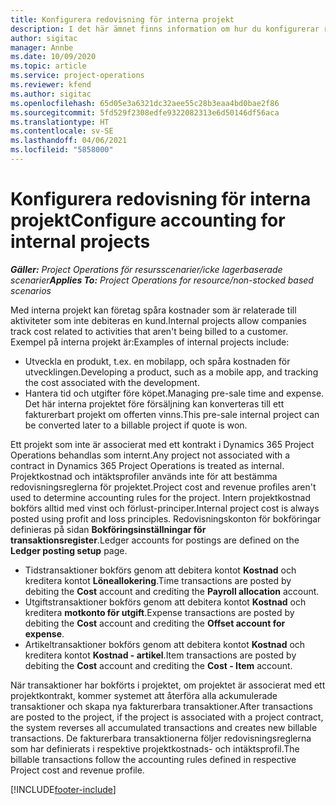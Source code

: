 ```yaml
---
title: Konfigurera redovisning för interna projekt
description: I det här ämnet finns information om hur du konfigurerar redovisningspraxis för interna projekt i Project Operations.
author: sigitac
manager: Annbe
ms.date: 10/09/2020
ms.topic: article
ms.service: project-operations
ms.reviewer: kfend
ms.author: sigitac
ms.openlocfilehash: 65d05e3a6321dc32aee55c28b3eaa4bd0bae2f86
ms.sourcegitcommit: 5fd529f2308edfe9322082313e6d50146df56aca
ms.translationtype: HT
ms.contentlocale: sv-SE
ms.lasthandoff: 04/06/2021
ms.locfileid: "5858000"
---
```

# <a name="configure-accounting-for-internal-projects"></a><span data-ttu-id="43b47-103">Konfigurera redovisning för interna projekt</span><span class="sxs-lookup"><span data-stu-id="43b47-103">Configure accounting for internal projects</span></span>

<span data-ttu-id="43b47-104">_**Gäller:** Project Operations för resursscenarier/icke lagerbaserade scenarier_</span><span class="sxs-lookup"><span data-stu-id="43b47-104">_**Applies To:** Project Operations for resource/non-stocked based scenarios_</span></span>

<span data-ttu-id="43b47-105">Med interna projekt kan företag spåra kostnader som är relaterade till aktiviteter som inte debiteras en kund.</span><span class="sxs-lookup"><span data-stu-id="43b47-105">Internal projects allow companies track cost related to activities that aren't being billed to a customer.</span></span> <span data-ttu-id="43b47-106">Exempel på interna projekt är:</span><span class="sxs-lookup"><span data-stu-id="43b47-106">Examples of internal projects include:</span></span>

- <span data-ttu-id="43b47-107">Utveckla en produkt, t.ex. en mobilapp, och spåra kostnaden för utvecklingen.</span><span class="sxs-lookup"><span data-stu-id="43b47-107">Developing a product, such as a mobile app, and tracking the cost associated with the development.</span></span>
- <span data-ttu-id="43b47-108">Hantera tid och utgifter före köpet.</span><span class="sxs-lookup"><span data-stu-id="43b47-108">Managing pre-sale time and expense.</span></span> <span data-ttu-id="43b47-109">Det här interna projektet före försäljning kan konverteras till ett fakturerbart projekt om offerten vinns.</span><span class="sxs-lookup"><span data-stu-id="43b47-109">This pre-sale internal project can be converted later to a billable project if quote is won.</span></span>

<span data-ttu-id="43b47-110">Ett projekt som inte är associerat med ett kontrakt i Dynamics 365 Project Operations behandlas som internt.</span><span class="sxs-lookup"><span data-stu-id="43b47-110">Any project not associated with a contract in Dynamics 365 Project Operations is treated as internal.</span></span> <span data-ttu-id="43b47-111">Projektkostnad och intäktsprofiler används inte för att bestämma redovisningsreglerna för projektet.</span><span class="sxs-lookup"><span data-stu-id="43b47-111">Project cost and revenue profiles aren't used to determine accounting rules for the project.</span></span> <span data-ttu-id="43b47-112">Intern projektkostnad bokförs alltid med vinst och förlust-principer.</span><span class="sxs-lookup"><span data-stu-id="43b47-112">Internal project cost is always posted using profit and loss principles.</span></span> <span data-ttu-id="43b47-113">Redovisningskonton för bokföringar definieras på sidan **Bokföringsinställningar för transaktionsregister**.</span><span class="sxs-lookup"><span data-stu-id="43b47-113">Ledger accounts for postings are defined on the **Ledger posting setup** page.</span></span>

- <span data-ttu-id="43b47-114">Tidstransaktioner bokförs genom att debitera kontot **Kostnad** och kreditera kontot **Löneallokering**.</span><span class="sxs-lookup"><span data-stu-id="43b47-114">Time transactions are posted by debiting the **Cost** account and crediting the **Payroll allocation** account.</span></span>
- <span data-ttu-id="43b47-115">Utgiftstransaktioner bokförs genom att debitera kontot **Kostnad** och kreditera **motkonto för utgift**.</span><span class="sxs-lookup"><span data-stu-id="43b47-115">Expense transactions are posted by debiting the **Cost** account and crediting the **Offset account for expense**.</span></span>
- <span data-ttu-id="43b47-116">Artikeltransaktioner bokförs genom att debitera kontot **Kostnad** och kreditera kontot **Kostnad - artikel**.</span><span class="sxs-lookup"><span data-stu-id="43b47-116">Item transactions are posted by debiting the **Cost** account and crediting the **Cost - Item** account.</span></span>

<span data-ttu-id="43b47-117">När transaktioner har bokförts i projektet, om projektet är associerat med ett projektkontrakt, kommer systemet att återföra alla ackumulerade transaktioner och skapa nya fakturerbara transaktioner.</span><span class="sxs-lookup"><span data-stu-id="43b47-117">After transactions are posted to the project, if the project is associated with a project contract, the system reverses all accumulated transactions and creates new billable transactions.</span></span> <span data-ttu-id="43b47-118">De fakturerbara transaktionerna följer redovisningsreglerna som har definierats i respektive projektkostnads- och intäktsprofil.</span><span class="sxs-lookup"><span data-stu-id="43b47-118">The billable transactions follow the accounting rules defined in respective Project cost and revenue profile.</span></span>




[!INCLUDE[footer-include](../includes/footer-banner.md)]
